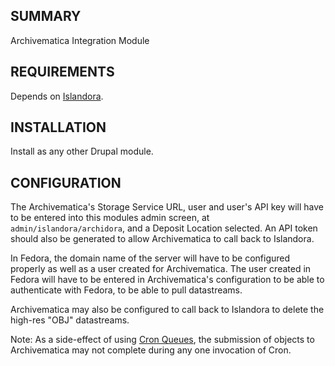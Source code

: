 SUMMARY
-------

Archivematica Integration Module

REQUIREMENTS
------------

Depends on [Islandora](http://github.com/Islandora/islandora).

INSTALLATION
------------

Install as any other Drupal module.

CONFIGURATION
-------------

The Archivematica's Storage Service URL, user and user's API key will have to
be entered into this modules admin screen, at `admin/islandora/archidora`, and
a Deposit Location selected. An API token should also be generated to allow
Archivematica to call back to Islandora.

In Fedora, the domain name of the server will have to be configured properly
as well as a user created for Archivematica. The user created in Fedora will
have to be entered in Archivematica's configuration to be able to authenticate
with Fedora, to be able to pull datastreams.

Archivematica may also be configured to call back to Islandora to delete the
high-res "OBJ" datastreams.

Note: As a side-effect of using
[Cron Queues](https://api.drupal.org/api/drupal/modules!system!system.api.php/function/hook_cron_queue_info/7),
the submission of objects to Archivematica may not complete during any one
invocation of Cron.
